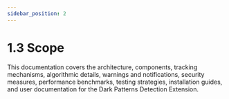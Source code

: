 ```yaml
---
sidebar_position: 2
---
```


# 1.3 Scope

This documentation covers the architecture, components, tracking mechanisms, algorithmic details, warnings and notifications, security measures, performance benchmarks, testing strategies, installation guides, and user documentation for the Dark Patterns Detection Extension.
